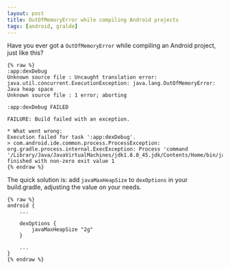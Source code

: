 ```yaml
---
layout: post
title: OutOfMemoryError while compiling Android projects
tags: [android, gralde]
---
```



Have you ever got a `OutOfMemoryError` while compiling an Android project, just like this?

	{% raw %}
	:app:dexDebug
	Unknown source file : Uncaught translation error: java.util.concurrent.ExecutionException: java.lang.OutOfMemoryError: Java heap space
	Unknown source file : 1 error; aborting

	:app:dexDebug FAILED

	FAILURE: Build failed with an exception.

	* What went wrong:
	Execution failed for task ':app:dexDebug'.
	> com.android.ide.common.process.ProcessException: org.gradle.process.internal.ExecException: Process 'command '/Library/Java/JavaVirtualMachines/jdk1.8.0_45.jdk/Contents/Home/bin/java'' finished with non-zero exit value 1
	{% endraw %}

The quick solution is: add `javaMaxHeapSize` to `dexOptions` in your build.gradle, adjusting the value on your needs.

	{% raw %}
	android {
		...

        dexOptions {
            javaMaxHeapSize "2g"
        }

        ...
    }
    {% endraw %}
